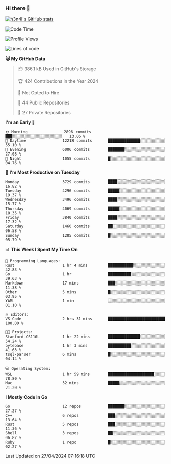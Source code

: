 ### Hi there 👋

[![h3n4l's GitHub stats](https://github-readme-stats.vercel.app/api?username=h3n4l&count_private=true&show_icons=true&theme=radical)](https://github.com/h3n4l/github-readme-stats)

<!--START_SECTION:waka-->
![Code Time](http://img.shields.io/badge/Code%20Time-1%2C866%20hrs%2044%20mins-blue)

![Profile Views](http://img.shields.io/badge/Profile%20Views-0-blue)

![Lines of code](https://img.shields.io/badge/From%20Hello%20World%20I%27ve%20Written-7.3%20million%20lines%20of%20code-blue)

**🐱 My GitHub Data** 

> 📦 386.1 kB Used in GitHub's Storage 
 > 
> 🏆 424 Contributions in the Year 2024
 > 
> 🚫 Not Opted to Hire
 > 
> 📜 44 Public Repositories 
 > 
> 🔑 27 Private Repositories 
 > 
**I'm an Early 🐤** 

```text
🌞 Morning                2896 commits        ███░░░░░░░░░░░░░░░░░░░░░░   13.06 % 
🌆 Daytime                12218 commits       ██████████████░░░░░░░░░░░   55.10 % 
🌃 Evening                6006 commits        ███████░░░░░░░░░░░░░░░░░░   27.08 % 
🌙 Night                  1055 commits        █░░░░░░░░░░░░░░░░░░░░░░░░   04.76 % 
```
📅 **I'm Most Productive on Tuesday** 

```text
Monday                   3729 commits        ████░░░░░░░░░░░░░░░░░░░░░   16.82 % 
Tuesday                  4296 commits        █████░░░░░░░░░░░░░░░░░░░░   19.37 % 
Wednesday                3496 commits        ████░░░░░░░░░░░░░░░░░░░░░   15.77 % 
Thursday                 4069 commits        █████░░░░░░░░░░░░░░░░░░░░   18.35 % 
Friday                   3840 commits        ████░░░░░░░░░░░░░░░░░░░░░   17.32 % 
Saturday                 1460 commits        ██░░░░░░░░░░░░░░░░░░░░░░░   06.58 % 
Sunday                   1285 commits        █░░░░░░░░░░░░░░░░░░░░░░░░   05.79 % 
```


📊 **This Week I Spent My Time On** 

```text
💬 Programming Languages: 
Rust                     1 hr 4 mins         ███████████░░░░░░░░░░░░░░   42.83 % 
Go                       1 hr                ██████████░░░░░░░░░░░░░░░   39.63 % 
Markdown                 17 mins             ███░░░░░░░░░░░░░░░░░░░░░░   11.38 % 
Other                    5 mins              █░░░░░░░░░░░░░░░░░░░░░░░░   03.95 % 
YAML                     1 min               ░░░░░░░░░░░░░░░░░░░░░░░░░   01.10 % 

🔥 Editors: 
VS Code                  2 hrs 31 mins       █████████████████████████   100.00 % 

🐱‍💻 Projects: 
Stanford-CS110L          1 hr 22 mins        ██████████████░░░░░░░░░░░   54.24 % 
bytebase                 1 hr 3 mins         ██████████░░░░░░░░░░░░░░░   41.63 % 
tsql-parser              6 mins              █░░░░░░░░░░░░░░░░░░░░░░░░   04.14 % 

💻 Operating System: 
WSL                      1 hr 59 mins        ████████████████████░░░░░   78.80 % 
Mac                      32 mins             █████░░░░░░░░░░░░░░░░░░░░   21.20 % 
```

**I Mostly Code in Go** 

```text
Go                       12 repos            ███████░░░░░░░░░░░░░░░░░░   27.27 % 
C++                      6 repos             ███░░░░░░░░░░░░░░░░░░░░░░   13.64 % 
Rust                     5 repos             ███░░░░░░░░░░░░░░░░░░░░░░   11.36 % 
Shell                    3 repos             ██░░░░░░░░░░░░░░░░░░░░░░░   06.82 % 
Ruby                     1 repo              █░░░░░░░░░░░░░░░░░░░░░░░░   02.27 % 
```




 Last Updated on 27/04/2024 07:16:18 UTC
<!--END_SECTION:waka-->

